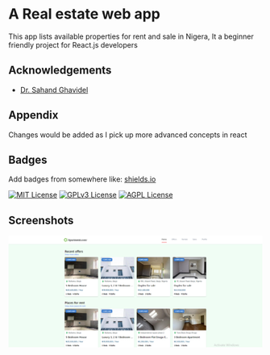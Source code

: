 
# A Real estate web app

This app lists available properties for rent and sale in Nigera,
 It a beginner friendly project for React.js developers


## Acknowledgements

 - [Dr. Sahand Ghavidel](https://www.youtube.com/channel/UCZiu-e5yvST2RFRPFoR9eYg)

## Appendix

Changes would be added as I pick up more advanced concepts in react


## Badges

Add badges from somewhere like: [shields.io](https://shields.io/)

[![MIT License](https://img.shields.io/badge/License-MIT-green.svg)](https://choosealicense.com/licenses/mit/)
[![GPLv3 License](https://img.shields.io/badge/License-GPL%20v3-yellow.svg)](https://opensource.org/licenses/)
[![AGPL License](https://img.shields.io/badge/license-AGPL-blue.svg)](http://www.gnu.org/licenses/agpl-3.0)


## Screenshots

![App Screenshot](./src/assets/realestScreenshot.png)

